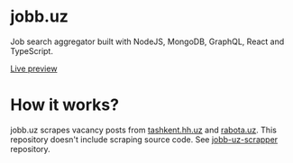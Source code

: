 # jobb.uz

Job search aggregator built with NodeJS, MongoDB, GraphQL, React and TypeScript.

[Live preview](https://jobb-uz.herokuapp.com/)

# How it works?
jobb.uz scrapes vacancy posts from [tashkent.hh.uz](https://tashkent.hh.uz) and [rabota.uz](https://rabota.uz). This repository doesn't include scraping source code. See [jobb-uz-scrapper](https://github.com/youbek/jobb-uz-scraper) repository.
